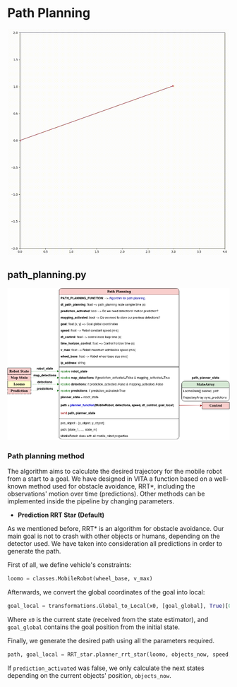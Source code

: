 # Path Planning

<p align="center">
<img src="./Images/RRTStar.gif" alt="drawing" width="500"/>
</p>

## path_planning.py

<center>

![alt text](./Images/Software_path_planning.png)

</center>

### Path planning method

The algorithm aims to calculate the desired trajectory for the mobile robot from a start to a goal. We have designed in VITA a function based on a well-known method used for obstacle avoidance, RRT*, including the observations' motion over time (predictions). Other methods can be implemented inside the pipeline by changing parameters.

* **Prediction RRT Star (Default)**

As we mentioned before, RRT* is an algorithm for obstacle avoidance. Our main goal is not to crash with other objects or humans, depending on the detector used. We have taken into consideration all predictions in order to generate the path.

First of all, we define vehicle's constraints:

``` python
loomo = classes.MobileRobot(wheel_base, v_max)
```

Afterwards, we convert the global coordinates of the goal into local:

``` python
goal_local = transformations.Global_to_Local(x0, [goal_global], True)[0]
```

Where ```x0``` is the current state (received from the state estimator), and ```goal_global``` contains the goal position from the initial state.

Finally, we generate the desired path using all the parameters required.  

``` python
path, goal_local = RRT_star.planner_rrt_star(loomo, objects_now, speed, dt_control, goal_local, N, prediction_activated=prediction_activated)
```

If ```prediction_activated``` was false, we only calculate the next states depending on the current objects' position, ```objects_now```.
